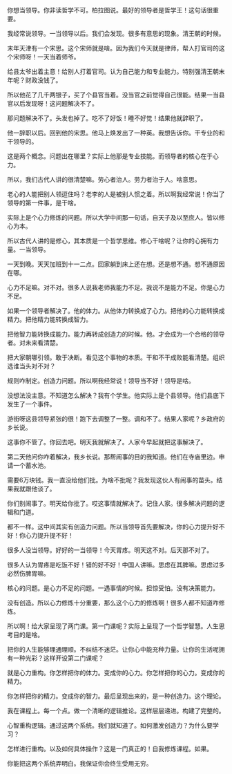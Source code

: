 你想当领导。你非读哲学不可。柏拉图说。最好的领导者是哲学王！这句话很重要。

我经常说领导。一当领导以后。我们会发现。很多有意思的现象。清王朝的时候。

末年天津有一个宋思。这个宋师就是啥。因为我们今天就是律师，帮人打官司的这个宋师呀！一天当着师爷。

给县太爷出着主意！给别人打着官司。认为自己能力和专业能力。特别强清王朝末年呢？财政没钱了。

所以他花了几千两银子，买了个县官当着。没当官之前觉得自己很能。结果一当县官以后发现呀！这问题解决不了。

那问题解决不了。头发也掉了。吃不了好饭！睡不好觉！结果他就辞职了。

他一辞职以后。回到他的宋思。他马上焕发出了一种英。我想告诉你。干专业的和干领导的。

这是两个概念。问题出在哪里？实际上他那是专业技能。而领导者的核心在于心力。

所以，我们古代人讲的很清楚嘛。劳心者治人。劳力者治于人。啥意思。

老心的人能把别人领逗住吗？老李的人是被别人惯之着。所以啊我经常说！你当了领导的第一件事，是干啥。

实际上是个心力修炼的问题。所以大学中间那一句话，自天子及以至庶人。皆以修心为本。

所以古代人讲的是修心，其本质是一个哲学思维。修心干啥呢？让你的心拥有力量。一当领导。

一天到晚。天天加班到十一二点。回家躺到床上还在想。还是想不通。想不通原因在哪。

心力不足嘛。对不对。很多人说我老师我能力不足。我说不是能力不足。你是心力不足。

如果一个领导者解决了。他的体力。从他体力转换成了心力。把他的心力能转换成精力。把他精力能转换成智力。

把他智力能转换成能力。能力再转成创造力的时候。他。才会成为一个合格的领导者。对未来看清楚。

把大家朝哪引领。敢于决断。看见这个事物的本质。干和不干成败能看清楚。组织选谁当头对不对？

规则咋制定。创造力问题。所以啊我经常说！领导当不好！领导是啥。

没想法没主意。不知道怎么解决？我有个学生。他实际上是个县领导。他们县底下发生了一个事件。

游街呀这县领导紧张的很！跑下去调整了一整。调和不了。结果人家呢？乡政府的乡长说。

这事你不管了。你回去吧。明天我就解决了。人家今早起就把这事解决了。

第二天他问你咋着解决，我乡长说。那帮闹事的目的我知道。他们在寺庙里边。申请一个蓄水池。

需要6万块钱。我一直没给他们批。为啥不批呢？我发现这伙人有闹事的苗头。结果我就跟他谈了。

你们别闹事了。明天给你批了。哎这事情就解决了。记住人家。很多解决问题的逻辑和门道。

都不一样。这中间其实有创造力问题。所以当领导首先要解决，你的心力提升好不好！你心力提升提不好！

很多人没当领导。好好的一当领导！今天胃疼。明天这不对。后天那不对了。

很多人认为胃疼是吃饭不好！错的好不好！中国人讲嘛。思虑在其脾嘛。思虑过多必然伤脾胃嘛。

核心的问题。是心力不足的问题。一遇事情的时候。担惊受怕。没有决策能力。

没有创造。所以心力修炼十分重要，那么这个心力的修炼啊！很多人都不知道咋修炼。

所以啊！给大家呈现了两门课。第一门课呢？实际上呈现了一个哲学智慧。人生思考目的是啥。

把你的人生能够理通理顺。不纠结不迷茫。让你心中能充种力量。让你的生活呢拥有一种光彩？这样开设第二门课呢？

就是心力重构。你怎样把你的体力。变成你的心力。你怎样把你的心力。变成你的精力。

你怎样把你的精力。变成你的智力。最后呈现出来的，是一种创造力。这个理论。

我在课程上。每一个点。做一个清晰的逻辑推论。这样层层递进。构建了完整的。

心智重构逻辑。通过这两个系统。我们就知道了。如何激发创造力？为什么要学习？

怎样进行重构。以及如何具体操作？这是一门真正的！自我修炼课程。如果。

你能把这两个系统弄明白。我保证你会终生受用无穷。